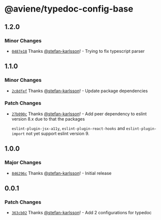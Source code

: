 # @aviene/typedoc-config-base

## 1.2.0

### Minor Changes

- [`0487e18`](https://github.com/stefan-karlsson/code-quality/commit/0487e189011c92879592c93066fc0a7315feb74c) Thanks [@stefan-karlsson](https://github.com/stefan-karlsson)! - Trying to fix typescript parser

## 1.1.0

### Minor Changes

- [`2c8dfef`](https://github.com/stefan-karlsson/code-quality/commit/2c8dfefe856a6dcba9e136f5da72844c16e08c3c) Thanks [@stefan-karlsson](https://github.com/stefan-karlsson)! - Update package dependencies

### Patch Changes

- [`27b090c`](https://github.com/stefan-karlsson/code-quality/commit/27b090c9415b2a4335caf1b59a19b303267e5eef) Thanks [@stefan-karlsson](https://github.com/stefan-karlsson)! - Add peer dependency to eslint version 8.x due to that the packages

  `eslint-plugin-jsx-a11y`, `eslint-plugin-react-hooks` and `eslint-plugin-import` not yet support eslint version 9.

## 1.0.0

### Major Changes

- [`846296c`](https://github.com/stefan-karlsson/code-quality/commit/846296c9f447d547650cf2ece57b377e506a0b01) Thanks [@stefan-karlsson](https://github.com/stefan-karlsson)! - Initial release

## 0.0.1

### Patch Changes

- [`363cb02`](https://github.com/stefan-karlsson/code-quality/commit/363cb02ebf8d4ae8e1221a6066701642cfbb2b78) Thanks [@stefan-karlsson](https://github.com/stefan-karlsson)! - Add 2 configurations for typedoc
